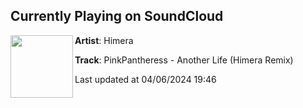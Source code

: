 ## Currently Playing on SoundCloud

[<img align="left" width="100" src="https://i1.sndcdn.com/artworks-P4h1RSlyvp8F051c-LoOF6Q-t500x500.jpg">](https://soundcloud.com/djhimera/anotherliferemix?in=saxurn/sets/hitters)

**Artist**: Himera 

**Track**: PinkPantheress - Another Life (Himera Remix)

Last updated at 04/06/2024 19:46
